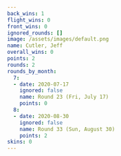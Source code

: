 ```yaml
---
back_wins: 1
flight_wins: 0
front_wins: 0
ignored_rounds: []
image: /assets/images/default.png
name: Cutler, Jeff
overall_wins: 0
points: 2
rounds: 2
rounds_by_month:
  7:
  - date: 2020-07-17
    ignored: false
    name: Round 23 (Fri, July 17)
    points: 0
  8:
  - date: 2020-08-30
    ignored: false
    name: Round 33 (Sun, August 30)
    points: 2
skins: 0
---
```

